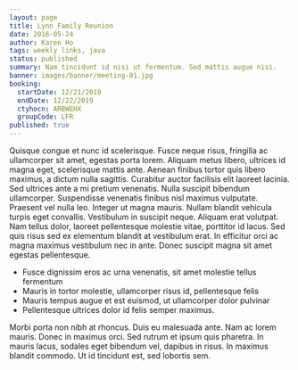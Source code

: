 ```yaml
---
layout: page
title: Lynn Family Reunion
date: 2016-05-24
author: Karen Ho
tags: weekly links, java
status: published
summary: Nam tincidunt id nisi ut fermentum. Sed mattis augue nisi.
banner: images/banner/meeting-01.jpg
booking:
  startDate: 12/21/2019
  endDate: 12/22/2019
  ctyhocn: ARBWEHX
  groupCode: LFR
published: true
---
```

Quisque congue et nunc id scelerisque. Fusce neque risus, fringilla ac ullamcorper sit amet, egestas porta lorem. Aliquam metus libero, ultrices id magna eget, scelerisque mattis ante. Aenean finibus tortor quis libero maximus, a dictum nulla sagittis. Curabitur auctor facilisis elit laoreet lacinia. Sed ultrices ante a mi pretium venenatis. Nulla suscipit bibendum ullamcorper. Suspendisse venenatis finibus nisl maximus vulputate. Praesent vel nulla leo. Integer ut magna mauris.
Nullam blandit vehicula turpis eget convallis. Vestibulum in suscipit neque. Aliquam erat volutpat. Nam tellus dolor, laoreet pellentesque molestie vitae, porttitor id lacus. Sed quis risus sed ex elementum blandit at vestibulum erat. In efficitur orci ac magna maximus vestibulum nec in ante. Donec suscipit magna sit amet egestas pellentesque.

* Fusce dignissim eros ac urna venenatis, sit amet molestie tellus fermentum
* Mauris in tortor molestie, ullamcorper risus id, pellentesque felis
* Mauris tempus augue et est euismod, ut ullamcorper dolor pulvinar
* Pellentesque ultrices dolor id felis semper maximus.

Morbi porta non nibh at rhoncus. Duis eu malesuada ante. Nam ac lorem mauris. Donec in maximus orci. Sed rutrum et ipsum quis pharetra. In mauris lacus, sodales eget bibendum vel, dapibus in risus. In maximus blandit commodo. Ut id tincidunt est, sed lobortis sem.
